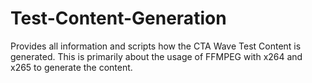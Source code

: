 # Test-Content-Generation
Provides all information and scripts how the CTA Wave Test Content is generated. This is primarily about the usage of FFMPEG with x264 and x265 to generate the content.
